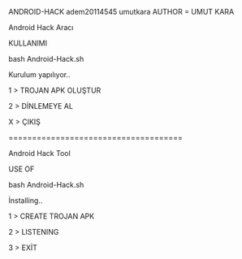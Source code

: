 ANDROID-HACK
adem20114545
umutkara
AUTHOR = UMUT KARA

Android Hack Aracı


KULLANIMI

bash Android-Hack.sh

Kurulum yapılıyor..

1 > TROJAN APK OLUŞTUR

2 > DİNLEMEYE AL

X > ÇIKIŞ

=====================================

Android Hack Tool

USE OF

bash Android-Hack.sh

İnstalling..

1 > CREATE TROJAN APK

2 > LISTENING

3 > EXİT


